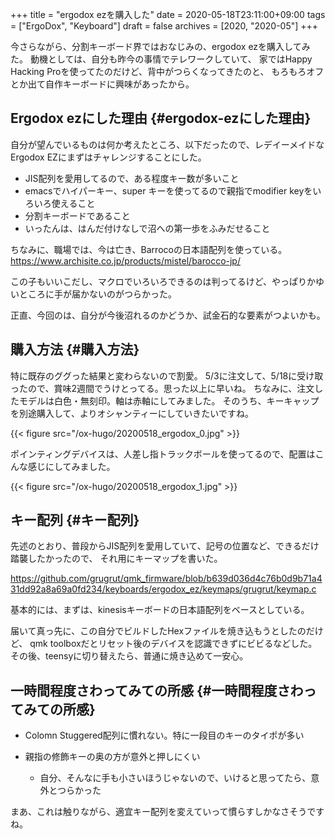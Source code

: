 +++
title = "ergodox ezを購入した"
date = 2020-05-18T23:11:00+09:00
tags = ["ErgoDox", "Keyboard"]
draft = false
archives = [2020, "2020-05"]
+++

今さらながら、分割キーボード界ではおなじみの、ergodox ezを購入してみた。
動機としては、自分も昨今の事情でテレワークしていて、
家ではHappy Hacking Proを使ってたのだけど、背中がつらくなってきたのと、
もろもろオフとか出て自作キーボードに興味があったから。


## Ergodox ezにした理由 {#ergodox-ezにした理由}

自分が望んでいるものは何か考えたところ、以下だったので、レデイーメイドなErgodox EZにまずはチャレンジすることにした。

-   JIS配列を愛用してるので、ある程度キー数が多いこと
-   emacsでハイパーキー、super キーを使ってるので親指でmodifier keyをいろいろ使えること
-   分割キーボードであること
-   いったんは、はんだ付けなしで沼への第一歩をふみだせること

ちなみに、職場では、今は亡き、Barrocoの日本語配列を使っている。
<https://www.archisite.co.jp/products/mistel/barocco-jp/>

この子もいいこだし、マクロでいろいろできるのは判ってるけど、やっぱりかゆいところに手が届かないのがつらかった。

正直、今回のは、自分が今後沼れるのかどうか、試金石的な要素がつよいかも。


## 購入方法 {#購入方法}

特に既存のググった結果と変わらないので割愛。
5/3に注文して、5/18に受け取ったので、賞味2週間でうけとってる。思った以上に早いね。
ちなみに、注文したモデルは白色・無刻印。軸は赤軸にしてみました。
そのうち、キーキャップを別途購入して、よりオシャンティーにしていきたいですね。

{{< figure src="/ox-hugo/20200518_ergodox_0.jpg" >}}

ポインティングデバイスは、人差し指トラックボールを使ってるので、配置はこんな感じにしてみました。

{{< figure src="/ox-hugo/20200518_ergodox_1.jpg" >}}


## キー配列 {#キー配列}

先述のとおり、普段からJIS配列を愛用していて、記号の位置など、できるだけ踏襲したかったので、
それ用にキーマップを書いた。

<https://github.com/grugrut/qmk_firmware/blob/b639d036d4c76b0d9b71a431dd92a8a69a0fd234/keyboards/ergodox_ez/keymaps/grugrut/keymap.c>

基本的には、まずは、kinesisキーボードの日本語配列をベースとしている。

届いて真っ先に、この自分でビルドしたHexファイルを焼き込もうとしたのだけど、
qmk toolboxだとリセット後のデバイスを認識できずにビビるなどした。
その後、teensyに切り替えたら、普通に焼き込めて一安心。


## 一時間程度さわってみての所感 {#一時間程度さわってみての所感}

-   Colomn Stuggered配列に慣れない。特に一段目のキーのタイポが多い

-   親指の修飾キーの奥の方が意外と押しにくい
    -   自分、そんなに手も小さいほうじゃないので、いけると思ってたら、意外とつらかった

まあ、これは触りながら、適宜キー配列を変えていって慣らすしかなさそうですね。
